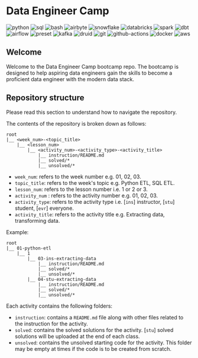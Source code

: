 # Data Engineer Camp 
![python](https://img.shields.io/badge/python-lang-red)
![sql](https://img.shields.io/badge/sql-lang-red)
![bash](https://img.shields.io/badge/bash-lang-red)
![airbyte](https://img.shields.io/badge/snowflake-tool-blue)
![snowflake](https://img.shields.io/badge/snowflake-tool-blue)
![databricks](https://img.shields.io/badge/databricks-tool-blue)
![spark](https://img.shields.io/badge/spark-tool-blue)
![dbt](https://img.shields.io/badge/dbt-tool-blue)
![airflow](https://img.shields.io/badge/spark-tool-blue)
![preset](https://img.shields.io/badge/preset-tool-blue)
![kafka](https://img.shields.io/badge/kafka-tool-blue)
![druid](https://img.shields.io/badge/druid-tool-blue)
![git](https://img.shields.io/badge/git-tool-blue)
![github-actions](https://img.shields.io/badge/ghactions-tool-blue)
![docker](https://img.shields.io/badge/docker-tool-blue)
![aws](https://img.shields.io/badge/aws-tool-blue)

## Welcome 

Welcome to the Data Engineer Camp bootcamp repo. The bootcamp is designed to help aspiring data engineers gain the skills to become a proficient data engineer with the modern data stack. 


## Repository structure 

Please read this section to understand how to navigate the repository. 

The contents of the repository is broken down as follows: 

```
root 
|__ <week_num>-<topic_title>
    |__ <lesson_num>
        |__ <activity_num>-<activity_type>-<activity_title>
            |__ instruction/README.md
            |__ solved/*
            |__ unsolved/*
```

- `week_num`: refers to the week number e.g. 01, 02, 03. 
- `topic_title`: refers to the week's topic e.g. Python ETL, SQL ETL. 
- `lesson_num`: refers to the lesson number i.e. 1 or 2 or 3. 
- `activity_num` : refers to the activity number e.g. 01, 02, 03. 
- `activity_type`: refers to the activity type i.e. [`ins`] instructor, [`stu`] student, [`evr`] everyone. 
- `activity_title`: refers to the activity title e.g. Extracting data, transforming data. 

Example: 
```
root 
|__ 01-python-etl
    |__ 1
        |__ 03-ins-extracting-data
            |__ instruction/README.md
            |__ solved/*
            |__ unsolved/*
        |__ 04-stu-extracting-data
            |__ instruction/README.md
            |__ solved/*
            |__ unsolved/*
```


Each activity contains the following folders: 
- `instruction`: contains a `README.md` file along with other files related to the instruction for the activity. 
- `solved`: contains the solved solutions for the activity. [`stu`] solved solutions will be uploaded at the end of each class. 
- `unsolved`: contains the unsolved starting code for the activity. This folder may be empty at times if the code is to be created from scratch. 

